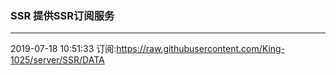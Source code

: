 ### SSR 提供SSR订阅服务
---
2019-07-18 10:51:33 订阅:https://raw.githubusercontent.com/King-1025/server/SSR/DATA
